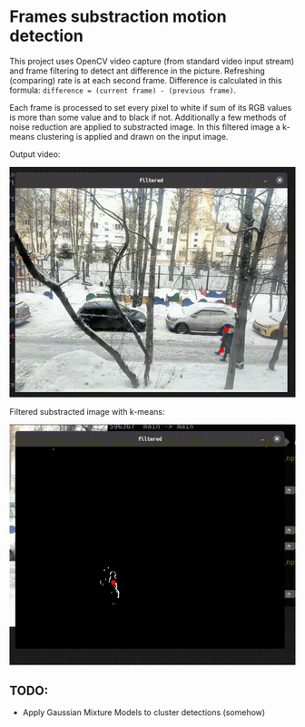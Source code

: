 # Frames substraction motion detection

This project uses OpenCV video capture (from standard video input stream) and frame filtering to detect ant difference in the picture. Refreshing (comparing) rate is at each second frame. Difference is calculated in this formula: `difference = (current frame) - (previous frame)`. 

Each frame is processed to set every pixel to white if sum of its RGB values is more than some value and to black if not. Additionally a few methods of noise reduction are applied to substracted image. In this filtered image a k-means clustering is applied and drawn on the input image. 

Output video:

![](https://github.com/korzck/motion-detection/blob/main/example2.gif)

Filtered substracted image with k-means:

![](https://github.com/korzck/motion-detection/blob/main/example1.gif)


## TODO:

- Apply Gaussian Mixture Models to cluster detections (somehow)
